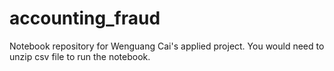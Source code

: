 # accounting_fraud
Notebook repository for Wenguang Cai's applied project. You would need to unzip csv file to run the notebook.
